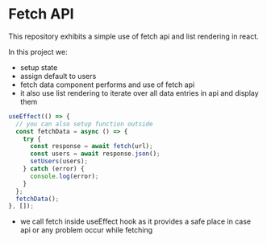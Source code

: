 # Fetch API

This repository exhibits a simple use of fetch api and list rendering in react.

In this project we:

- setup state
- assign default to users
- fetch data component performs and use of fetch api
- it also use list rendering to iterate over all data entries in api and display them

```js
useEffect(() => {
  // you can also setup function outside
  const fetchData = async () => {
    try {
      const response = await fetch(url);
      const users = await response.json();
      setUsers(users);
    } catch (error) {
      console.log(error);
    }
  };
  fetchData();
}, []);
```

- we call fetch inside useEffect hook as it provides a safe place in case api or any problem occur while fetching
